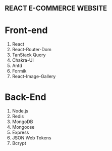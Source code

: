 ## REACT E-COMMERCE WEBSITE 

# Front-end 
1. React
2. React-Router-Dom
3. TanStack Query
4. Chakra-UI
5. Antd
6. Formik
7. React-Image-Gallery


# Back-End

1. Node.js
2. Redis
3. MongoDB
4. Mongoose
5. Express
6. JSON Web Tokens
7. Bcrypt

